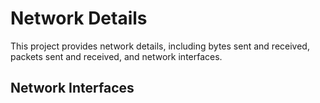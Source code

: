 # Network Details
This project provides network details, including bytes sent and received, packets sent and received, and network interfaces.
## Network Interfaces

